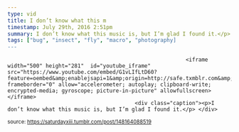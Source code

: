 ```yaml
---
type: vid
title: I don’t know what this m
timestamp: July 29th, 2016 2:51pm
summary: I don’t know what this music is, but I’m glad I found it.</p> 
tags: ["bug", "insect", "fly", "macro", "photography]
---
```


                
                
                
                
                
                
                
                
                                                            <iframe width="500" height="281"  id="youtube_iframe" src="https://www.youtube.com/embed/G1vLIfLtD60?feature=oembed&amp;enablejsapi=1&amp;origin=http://safe.txmblr.com&amp;wmode=opaque" frameborder="0" allow="accelerometer; autoplay; clipboard-write; encrypted-media; gyroscope; picture-in-picture" allowfullscreen></iframe>                    
                                            <div class="caption"><p>I don’t know what this music is, but I’m glad I found it.</p> </div>
                                                    
<small>source: https://saturdayxiii.tumblr.com/post/148164088519</small>